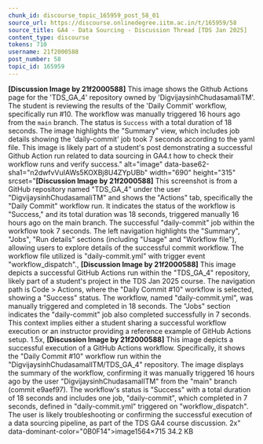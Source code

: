 ```yaml
---
chunk_id: discourse_topic_165959_post_58_01
source_url: https://discourse.onlinedegree.iitm.ac.in/t/165959/58
source_title: GA4 - Data Sourcing - Discussion Thread [TDS Jan 2025]
content_type: discourse
tokens: 710
username: 21f2000588
post_number: 58
topic_id: 165959
---
```


**[Discussion Image by 21f2000588]** This image shows the Github Actions page for the 'TDS_GA_4' repository owned by 'DigvijaysinhChudasamaliTM'. The student is reviewing the results of the 'Daily Commit' workflow, specifically run #10. The workflow was manually triggered 16 hours ago from the `main` branch. The status is `Success` with a total duration of 18 seconds. The image highlights the "Summary" view, which includes job details showing the 'daily-commit' job took 7 seconds according to the yaml file. This image is likely part of a student's post demonstrating a successful Github Action run related to data sourcing in GA4.t how to check their workflow runs and verify success." alt="image" data-base62-sha1="n2dwfvVuIAWs5KOXBj8U4ZYpUBb" width="690" height="315" srcset="**[Discussion Image by 21f2000588]** This screenshot is from a GitHub repository named "TDS_GA_4" under the user "DigvijaysinhChudasamaliTM" and shows the "Actions" tab, specifically the "Daily Commit" workflow run. It indicates the status of the workflow is "Success," and its total duration was 18 seconds, triggered manually 16 hours ago on the main branch. The successful "daily-commit" job within the workflow took 7 seconds. The left navigation highlights the "Summary", "Jobs", "Run details" sections (including "Usage" and "Workflow file"), allowing users to explore details of the successful commit workflow. The workflow file utilized is "daily-commit.yml" with trigger event "workflow_dispatch"., **[Discussion Image by 21f2000588]** This image depicts a successful GitHub Actions run within the "TDS_GA_4" repository, likely part of a student's project in the TDS Jan 2025 course. The navigation path is Code > Actions, where the "Daily Commit #10" workflow is selected, showing a "Success" status. The workflow, named "daily-commit.yml", was manually triggered and completed in 18 seconds. The "Jobs" section indicates the "daily-commit" job also completed successfully in 7 seconds. This context implies either a student sharing a successful workflow execution or an instructor providing a reference example of GitHub Actions setup. 1.5x, **[Discussion Image by 21f2000588]** This image depicts a successful execution of a GitHub Actions workflow. Specifically, it shows the "Daily Commit #10" workflow run within the "DigvijaysinhChudasamalITM/TDS_GA_4" repository. The image displays the summary of the workflow, confirming it was manually triggered 16 hours ago by the user "DigvijaysinhChudasamalITM" from the "main" branch (commit e9aef97). The workflow's status is "Success" with a total duration of 18 seconds and includes one job, "daily-commit", which completed in 7 seconds, defined in "daily-commit.yml" triggered on "workflow_dispatch". The user is likely troubleshooting or confirming the successful execution of a data sourcing pipeline, as part of the TDS GA4 course discussion. 2x" data-dominant-color="0B0F14">image1564×715 34.2 KB
